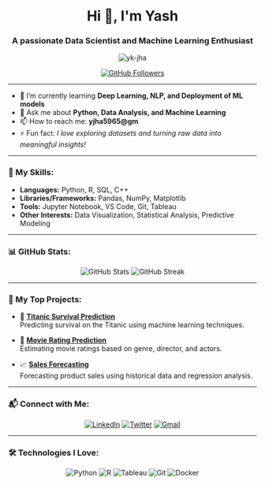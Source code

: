 <h1 align="center">Hi 👋, I'm Yash</h1>
<h3 align="center">A passionate Data Scientist and Machine Learning Enthusiast</h3>

<p align="center">
  <img src="https://komarev.com/ghpvc/?username=yourusername&label=Profile%20views&color=0e75b6&style=flat" alt="yk-jha" />
</p>

<p align="center">
  <a href="https://github.com/yk-jha?tab=repositories">
    <img src="https://img.shields.io/github/followers/yk-jha?label=Follow&style=social" alt="GitHub Followers" />
  </a>
</p>

---

- 🌱 I’m currently learning **Deep Learning, NLP, and Deployment of ML models**
- 💬 Ask me about **Python, Data Analysis, and Machine Learning**
- 📫 How to reach me: **yjha5965@gm**
- ⚡ Fun fact: *I love exploring datasets and turning raw data into meaningful insights!*

---

### 🚀 My Skills:
- **Languages:** Python, R, SQL, C++
- **Libraries/Frameworks:** Pandas, NumPy, Matplotlib
- **Tools:** Jupyter Notebook, VS Code, Git, Tableau
- **Other Interests:** Data Visualization, Statistical Analysis, Predictive Modeling

---

### 📊 GitHub Stats:
<p align="center">
  <img src="https://github-readme-stats.vercel.app/api?username=yk-jha&show_icons=true&theme=radical" alt="GitHub Stats" />
  <img src="https://github-readme-streak-stats.herokuapp.com/?user=yk-jha&theme=radical" alt="GitHub Streak" />
</p>

---

### 🌟 My Top Projects:
- 🚢 [**Titanic Survival Prediction**](https://github.com/yk-jha/titanic-survival-prediction)  
  Predicting survival on the Titanic using machine learning techniques.
  
- 🎥 [**Movie Rating Prediction**](https://github.com/yk-jha/movie-rating-prediction)  
  Estimating movie ratings based on genre, director, and actors.

- 📈 [**Sales Forecasting**](https://github.com/yk-jha/sales-forecasting)  
  Forecasting product sales using historical data and regression analysis.

---

### 📬 Connect with Me:
<p align="center">
  <a href="https://www.linkedin.com/in/yk-jha/"><img src="https://img.icons8.com/color/48/000000/linkedin.png" alt="LinkedIn" /></a>
  <a href="https://www.kaggle.com/uyash1"><img src="https://img.icons8.com/color/48/000000/twitter.png" alt="Twitter" /></a>
  <a href="yjha5965@gmail.com"><img src="https://img.icons8.com/color/48/000000/gmail.png" alt="Gmail" /></a>
</p>

---

### 🛠️ Technologies I Love:
<p align="center">
  <img src="https://img.icons8.com/color/48/000000/python.png" alt="Python" />
  <img src="https://img.icons8.com/color/48/000000/r-project.png" alt="R" />
  <img src="https://img.icons8.com/color/48/000000/tableau-software.png" alt="Tableau" />
  <img src="https://img.icons8.com/color/48/000000/git.png" alt="Git" />
  <img src="https://img.icons8.com/color/48/000000/docker.png" alt="Docker" />
</p>
